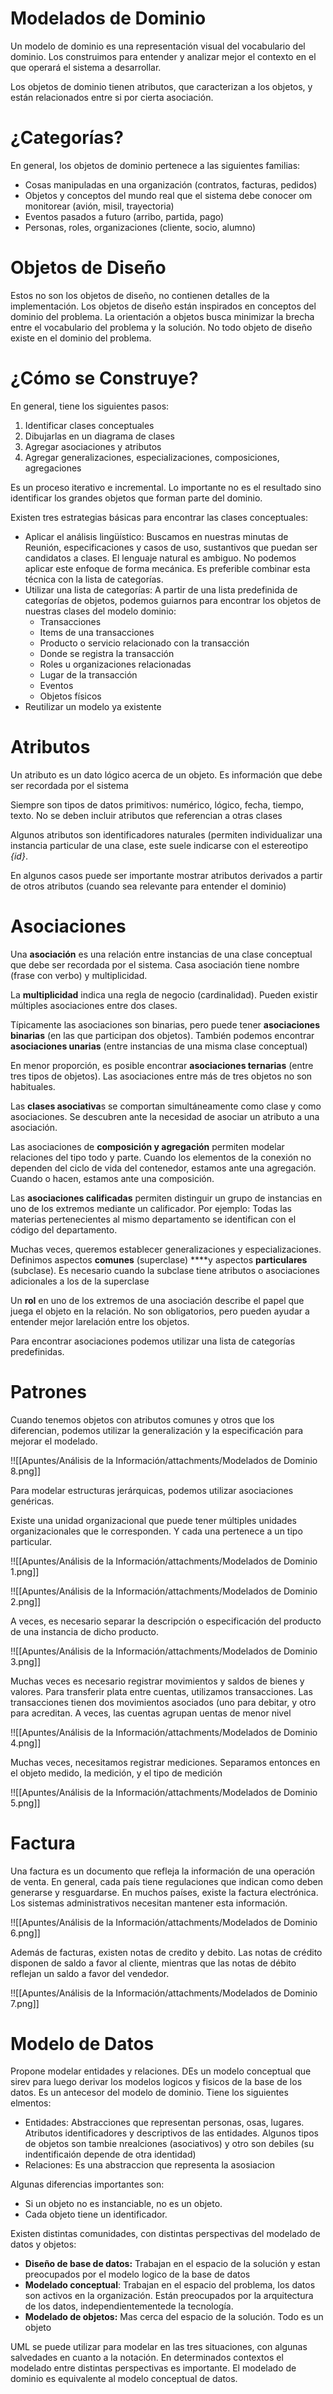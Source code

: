 # Modelados de Dominio

Un modelo de dominio es una representación visual del vocabulario del dominio.  Los construimos para entender y analizar mejor el contexto en el que operará el sistema a desarrollar.

Los objetos de dominio tienen atributos, que caracterizan a los objetos, y están relacionados entre si por cierta asociación.

# ¿Categorías?

En general, los objetos de dominio pertenece a las siguientes familias:

- Cosas manipuladas en una organización (contratos, facturas, pedidos)
- Objetos y conceptos del mundo real que el sistema debe conocer om monitorear (avión, misil, trayectoria)
- Eventos pasados a futuro (arribo, partida, pago)
- Personas, roles, organizaciones (cliente, socio, alumno)

# Objetos de Diseño

Estos no son los objetos de diseño, no contienen detalles de la implementación. Los objetos de diseño están inspirados en conceptos del dominio del problema. La orientación a objetos busca minimizar la brecha entre el vocabulario del problema y la solución. No todo objeto de diseño existe en el dominio del problema.

# ¿Cómo se Construye?

En general, tiene los siguientes pasos:

1. Identificar clases conceptuales
2. Dibujarlas en un diagrama de clases
3. Agregar asociaciones y atributos
4. Agregar generalizaciones, especializaciones, composiciones, agregaciones

Es un proceso iterativo e incremental. Lo importante no es el resultado sino identificar los grandes objetos que forman parte del dominio.

Existen tres estrategias básicas para encontrar las clases conceptuales:

- Aplicar el análisis lingüístico: Buscamos en nuestras minutas de Reunión, especificaciones y casos de uso, sustantivos que puedan ser candidatos a clases. El lenguaje natural es ambiguo. No podemos aplicar este enfoque de forma mecánica. Es preferible combinar esta técnica con la lista de categorías.
- Utilizar una lista de categorías: A partir de una lista predefinida de categorías de objetos, podemos guiarnos para encontrar los objetos de nuestras clases del modelo dominio:
    - Transacciones
    - Items de una transacciones
    - Producto o servicio relacionado con la transacción
    - Donde se registra la transacción
    - Roles u organizaciones relacionadas
    - Lugar de la transacción
    - Eventos
    - Objetos físicos
- Reutilizar un modelo ya existente

# Atributos

Un atributo es un dato lógico acerca de un objeto. Es información que debe ser recordada por el sistema

Siempre son tipos de datos primitivos: numérico, lógico, fecha, tiempo, texto. No se deben incluir atributos que referencian a otras clases

Algunos atributos son identificadores naturales (permiten individualizar una instancia particular de una clase, este suele indicarse con el estereotipo *{id}*.

En algunos casos puede ser importante mostrar atributos derivados a partir de otros atributos (cuando sea relevante para entender el dominio)

# Asociaciones

Una **asociación** es una relación entre instancias de una clase conceptual que debe ser recordada por el sistema. Casa asociación tiene nombre (frase con verbo) y multiplicidad. 

La **multiplicidad** indica una regla de negocio (cardinalidad). Pueden existir múltiples asociaciones entre dos clases. 

Típicamente las asociaciones son binarias, pero puede tener **asociaciones binarias** (en las que participan dos objetos). También podemos encontrar **asociaciones unarias** (entre instancias de una misma clase conceptual)

 En menor proporción, es posible encontrar **asociaciones ternarias** (entre tres tipos de objetos). Las asociaciones entre más de tres objetos no son habituales.

Las **clases asociativa**s se comportan simultáneamente como clase y como asociaciones. Se descubren ante la necesidad de asociar un atributo a una asociación.

Las asociaciones de **composición y agregación** permiten modelar relaciones del tipo todo y parte. Cuando los elementos de la conexión no dependen del ciclo de vida del contenedor, estamos ante una agregación. Cuando o hacen, estamos ante una composición.

Las **asociaciones calificadas** permiten distinguir un grupo de instancias en uno de los extremos mediante un calificador. Por ejemplo: Todas las materias pertenecientes al mismo departamento se identifican con el código del departamento. 

Muchas veces, queremos establecer generalizaciones y especializaciones. Definimos aspectos **comunes** (superclase) ****y aspectos ************particulares************ (subclase). Es necesario cuando la subclase tiene atributos o asociaciones adicionales a los de la superclase

Un ******rol****** en uno de los extremos de una asociación describe el papel que juega el objeto en la relación. No son obligatorios, pero pueden ayudar a entender mejor larelación entre los objetos.

Para encontrar asociaciones podemos utilizar una lista de categorías predefinidas.

# Patrones

Cuando tenemos objetos con atributos comunes y otros que los diferencian, podemos utilizar la generalización y la especificación para mejorar el modelado.

!![[Apuntes/Análisis de la Información/attachments/Modelados de Dominio 8.png]]

Para modelar estructuras jerárquicas, podemos utilizar asociaciones genéricas.

Existe una unidad organizacional que puede tener múltiples unidades organizacionales que le corresponden. Y cada una pertenece a un tipo particular.

!![[Apuntes/Análisis de la Información/attachments/Modelados de Dominio 1.png]]

!![[Apuntes/Análisis de la Información/attachments/Modelados de Dominio 2.png]]

A veces, es necesario separar la descripción o especificación del producto de una instancia de dicho producto.

!![[Apuntes/Análisis de la Información/attachments/Modelados de Dominio 3.png]]

Muchas veces es necesario registrar movimientos y saldos de bienes y valores. Para transferir plata entre cuentas, utilizamos transacciones. Las transacciones tienen dos movimientos asociados (uno para debitar, y otro para acreditan. A veces, las cuentas agrupan uentas de menor nivel

!![[Apuntes/Análisis de la Información/attachments/Modelados de Dominio 4.png]]

Muchas veces, necesitamos registrar mediciones. Separamos entonces en el objeto medido, la medición, y el tipo de medición

!![[Apuntes/Análisis de la Información/attachments/Modelados de Dominio 5.png]]

# Factura

Una factura es un documento que refleja la información de una operación de venta. En general, cada país tiene regulaciones que indican como deben generarse y resguardarse. En muchos países, existe la factura electrónica. Los sistemas administrativos necesitan mantener esta información.

!![[Apuntes/Análisis de la Información/attachments/Modelados de Dominio 6.png]]

Además de facturas, existen notas de credito y debito. Las notas de crédito disponen de saldo a favor al cliente, mientras que las notas de débito reflejan un saldo a favor del vendedor. 

!![[Apuntes/Análisis de la Información/attachments/Modelados de Dominio 7.png]]

# Modelo de Datos

Propone modelar entidades y relaciones. DEs un modelo conceptual que sirev para luego derivar los modelos logicos y fisicos de  la base de los datos. Es un antecesor del modelo de dominio. Tiene los siguientes elmentos:

- Entidades: Abstracciones que representan personas, osas, lugares. Atributos identificadores y descriptivos de las entidades. Algunos tipos de objetos son tambie nrealciones (asociativos) y otro son debiles (su indentificaión depende de otra identidad)
- Relaciones: Es una abstraccion que representa la asosiacion

Algunas diferencias importantes son:

- Si un objeto no es instanciable, no es un objeto.
- Cada objeto tiene un identificador.

Existen distintas comunidades, con distintas perspectivas del modelado de datos y objetos:

- **Diseño de base de datos:** Trabajan en el espacio de la solución y estan preocupados por el modelo logico de la base de datos
- **Modelado conceptual**: Trabajan en el espacio del problema, los datos son activos en la organización. Están preocupados por la arquitectura de los datos, independientementede la tecnología.
- ******************************************Modelado de objetos:****************************************** Mas cerca del espacio de la solución. Todo es un objeto

UML se puede utilizar para modelar en las tres situaciones, con algunas salvedades en cuanto a la notación. En determinados contextos el modelado entre distintas perspectivas es importante. El modelado de dominio es equivalente al modelo conceptual de datos.